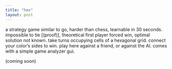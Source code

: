 ```yaml
---
title: "hex"
layout: post
---
```


a strategy game similar to go, harder than chess, learnable in 30 seconds.
impossible to tie [(proof)], theoretical first player forced win, optimal solution not known.
take turns occupying cells of a hexagonal grid. connect your color’s sides to win.
play here against a friend, or against the AI. comes with a simple game analyzer gui.

(coming soon)
